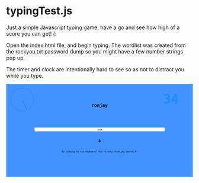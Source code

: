 # typingTest.js
Just a simple Javascript typing game, have a go and see how high of a score you can get! (:

Open the index.html file, and begin typing. The wordlist was created from the rockyou.txt password dump so you might have a few number strings pop up.

The timer and clock are intentionally hard to see so as not to distract you while you type.

![image](https://github.com/calebwebdesigner/typingTest.js/blob/main/image.png) 

